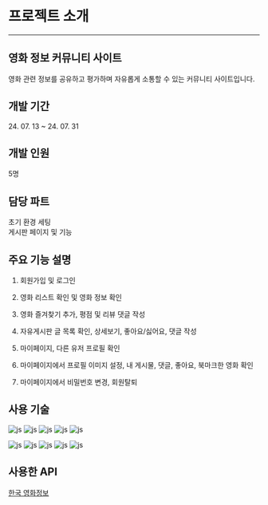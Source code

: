 <h1>프로젝트 소개</h1>
<hr>

<h2> 영화 정보 커뮤니티 사이트</h2>
영화 관련 정보를 공유하고 평가하며 자유롭게 소통할 수 있는 커뮤니티 사이트입니다.
<br>

<h2>개발 기간</h2>
24. 07. 13 ~ 24. 07. 31
<br>

<h2>개발 인원</h2>
5명       
<br>

<h2>담당 파트</h2>
초기 환경 세팅
<br>
게시판 페이지 및 기능
<br>

<h2>주요 기능 설명</h2>

1. 회원가입 및 로그인

2. 영화 리스트 확인 및 영화 정보 확인

3. 영화 즐겨찾기 추가, 평점 및 리뷰 댓글 작성

4. 자유게시판 글 목록 확인, 상세보기, 좋아요/싫어요, 댓글 작성

5. 마이페이지, 다른 유저 프로필 확인

6. 마이페이지에서 프로필 이미지 설정, 내 게시물, 댓글, 좋아요, 북마크한 영화 확인

7. 마이페이지에서 비밀번호 변경, 회원탈퇴

<h2>사용 기술</h2>

![js](https://img.shields.io/badge/Spring-6DB33F?style=for-the-badge&logo=spring&logoColor=white)
![js](https://img.shields.io/badge/MySQL-00000F?style=for-the-badge&logo=mysql&logoColor=white)
![js](https://img.shields.io/badge/Bootstrap-563D7C?style=for-the-badge&logo=bootstrap&logoColor=white)
![js](https://img.shields.io/badge/GitHub-100000?style=for-the-badge&logo=github&logoColor=white)
![js](https://img.shields.io/badge/GIT-E44C30?style=for-the-badge&logo=git&logoColor=white)

![js](https://img.shields.io/badge/Java-ED8B00?style=for-the-badge&logo=openjdk&logoColor=white)
![js](https://img.shields.io/badge/JavaScript-F7DF1E?style=for-the-badge&logo=JavaScript&logoColor=white)
![js](https://img.shields.io/badge/CSS3-1572B6?style=for-the-badge&logo=css3&logoColor=white)
![js](https://img.shields.io/badge/HTML5-E34F26?style=for-the-badge&logo=html5&logoColor=white)
![js](https://img.shields.io/badge/Sourcetree-0052CC?style=for-the-badge&logo=Sourcetree&logoColor=white)

<h2>사용한 API</h2>
<a href="https://www.kmdb.or.kr/info/api/apiDetail/6">한국 영화정보</a>
